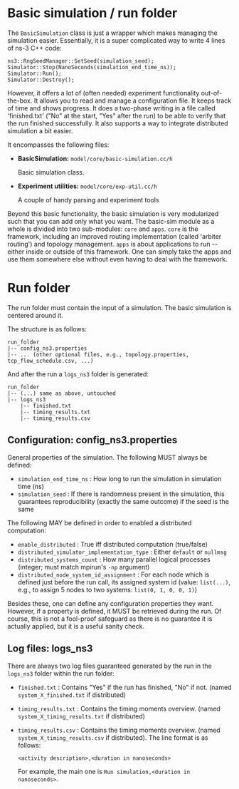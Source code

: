 # Basic simulation / run folder

The `BasicSimulation` class is just a wrapper which makes managing the simulation easier.
Essentially, it is a super complicated way to write 4 lines of ns-3 C++ code:

```
ns3::RngSeedManager::SetSeed(simulation_seed);
Simulator::Stop(NanoSeconds(simulation_end_time_ns));
Simulator::Run();
Simulator::Destroy();
```

However, it offers a lot of (often needed) experiment functionality out-of-the-box.
It allows you to read and manage a configuration file. It keeps track of time and shows
progress. It does a two-phase writing in a file called 'finished.txt' ("No" at the start,
"Yes" after the run) to be able to verify that the run finished successfully. It also supports
a way to integrate distributed simulation a bit easier.

It encompasses the following files:

* **BasicSimulation:** `model/core/basic-simulation.cc/h`

  Basic simulation class.
  
* **Experiment utilities:** `model/core/exp-util.cc/h`

  A couple of handy parsing and experiment tools

Beyond this basic functionality, the basic simulation is very modularized such that
you can add only what you want. The basic-sim module as a whole is divided into two
sub-modules: `core` and `apps`. `core` is the framework, including an improved routing
implementation (called 'arbiter routing') and topology management. `apps` is about
applications to run -- either inside or outside of this framework. One can simply take
the apps and use them somewhere else without even having to deal with the framework.


# Run folder

The run folder must contain the input of a simulation. The basic simulation is centered around it.

The structure is as follows:

```
run_folder
|-- config_ns3.properties
|-- ... (other optional files, e.g., topology.properties, tcp_flow_schedule.csv, ...)
```

And after the run a `logs_ns3` folder is generated:
```
run_folder
|-- (...) same as above, untouched
|-- logs_ns3
    |-- finished.txt
    |-- timing_results.txt
    |-- timing_results.csv
```


## Configuration: config_ns3.properties

General properties of the simulation. The following MUST always be defined:

* `simulation_end_time_ns` : How long to run the simulation in simulation time (ns)
* `simulation_seed` : If there is randomness present in the simulation, this guarantees reproducibility (exactly the same outcome) if the seed is the same

The following MAY be defined in order to enabled a distributed computation:

* `enable_distributed` : True iff distributed computation (true/false)
* `distributed_simulator_implementation_type` : Either `default` or `nullmsg`
* `distributed_systems_count` : How many parallel logical processes (integer; must match mpirun's `-np` argument)
* `distributed_node_system_id_assignment` : For each node which is defined just before the run call, its assigned system id (value: `list(...)`, e.g., to assign 5 nodes to two systems: `list(0, 1, 0, 0, 1)`)

Besides these, one can define any configuration properties they want. However, if a property is defined, it MUST be retrieved during the run. Of course, this is not a fool-proof safeguard as there is no guarantee it is actually applied, but it is a useful sanity check.


## Log files: logs_ns3

There are always two log files guaranteed generated by the run in the `logs_ns3` folder within the run folder:

* `finished.txt` : Contains "Yes" if the run has finished, "No" if not. (named `system_X_finished.txt` if distributed)
* `timing_results.txt` : Contains the timing moments overview. (named `system_X_timing_results.txt` if distributed)
* `timing_results.csv` : Contains the timing moments overview. (named `system_X_timing_results.csv` if distributed). The line format is as follows:

  ```
  <activity description>,<duration in nanoseconds>
  ```
  
  For example, the main one is `Run simulation,<duration in nanoseconds>`.
